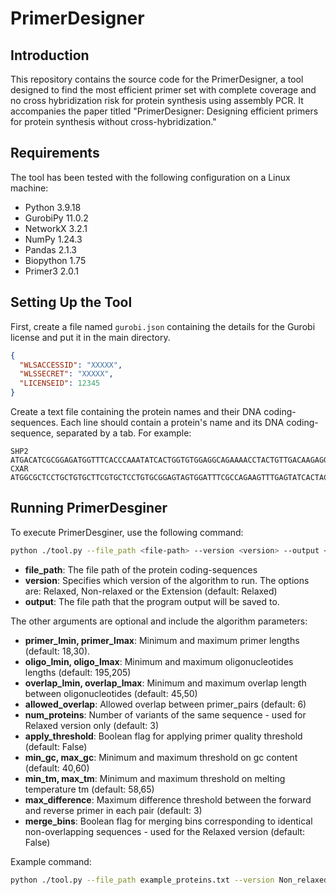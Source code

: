
# PrimerDesigner

## Introduction

This repository contains the source code for the PrimerDesigner, a tool designed to find the most efficient primer set with complete coverage and no cross hybridization risk for protein synthesis using assembly PCR. It accompanies the paper titled "PrimerDesigner: Designing efficient primers for protein synthesis without cross-hybridization."

## Requirements

The tool has been tested with the following configuration on a Linux machine:
- Python 3.9.18
- GurobiPy 11.0.2
- NetworkX 3.2.1
- NumPy 1.24.3
- Pandas 2.1.3
- Biopython 1.75
- Primer3 2.0.1


## Setting Up the Tool

First, create a file named `gurobi.json` containing the details for the Gurobi license and put it in the main directory.

```json
{
  "WLSACCESSID": "XXXXX",
  "WLSSECRET": "XXXXX",
  "LICENSEID": 12345
}
```

Create a text file containing the protein names and their DNA coding-sequences. Each line should contain a protein's name and its DNA coding-sequence, separated by a tab. For example: 

```text
SHP2  ATGACATCGCGGAGATGGTTTCACCCAAATATCACTGGTGTGGAGGCAGAAAACCTACTGTTGACAAGAGGAGT....
CXAR  ATGGCGCTCCTGCTGTGCTTCGTGCTCCTGTGCGGAGTAGTGGATTTCGCCAGAAGTTTGAGTATCACTACTCC....
```

## Running PrimerDesginer

To execute PrimerDesginer, use the following command:

```bash
python ./tool.py --file_path <file-path> --version <version> --output <output-file>
```
- **file_path**: The file path of the protein coding-sequences
- **version**: Specifies which version of the algorithm to run. The options are: Relaxed, Non-relaxed or the Extension (default: Relaxed)
- **output**: The file path that the program output will be saved to.
  
The other arguments are optional and include the algorithm parameters:

- **primer_lmin, primer_lmax**: Minimum and maximum primer lengths (default: 18,30).
- **oligo_lmin, oligo_lmax**: Minimum and maximum oligonucleotides lengths (default: 195,205)
- **overlap_lmin, overlap_lmax**: Minimum and maximum overlap length between oligonucleotides  (default: 45,50)
- **allowed_overlap**: Allowed overlap between primer_pairs (default: 6)
- **num_proteins**: Number of variants of the same sequence - used for Relaxed version only (default: 3)
- **apply_threshold**: Boolean flag for applying primer quality threshold (default: False)
- **min_gc, max_gc**: Minimum and maximum threshold on gc content (default: 40,60)
- **min_tm, max_tm**: Minimum and maximum threshold on melting temperature tm (default: 58,65)
- **max_difference**: Maximum difference threshold between the forward and reverse primer in each pair (default: 3)
- **merge_bins**: Boolean flag for merging bins corresponding to identical non-overlapping sequences - used for the Relaxed version (default: False)


Example command:
```bash
python ./tool.py --file_path example_proteins.txt --version Non_relaxed --output run_output --primer_lmin 20 --primer_lamx 26 --oligo_lmin 180 --oligo_lmax 200
```


